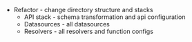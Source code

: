 * Refactor - change directory structure and stacks
    * API stack - schema transformation and api configuration 
    * Datasources - all datasources
    * Resolvers - all resolvers and function configs